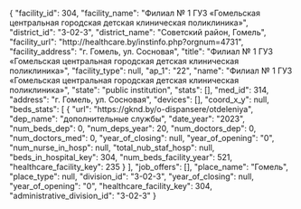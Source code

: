 {
    "facility_id": 304,
    "facility_name": "Филиал № 1 ГУЗ «Гомельская центральная городская детская клиническая поликлиника»",
    "district_id": "3-02-3",
    "district_name": "Советский район, Гомель",
    "facility_url": "http:\/\/healthcare.by\/instinfo.php?orgnum=4731",
    "facility_address": "г. Гомель, ул. Сосновая",
    "title": "Филиал № 1 ГУЗ «Гомельская центральная городская детская клиническая поликлиника»",
    "facility_type": null,
    "ap_1": "22",
    "name": "Филиал № 1 ГУЗ «Гомельская центральная городская детская клиническая поликлиника»",
    "state": "public institution",
    "stats": [],
    "med_id": 314,
    "address": "г. Гомель, ул. Сосновая",
    "devices": [],
    "coord_x_y": null,
    "beds_stats": [
        {
            "url": "https:\/\/gknd.by\/o-dispansere\/otdeleniya",
            "dep_name": "дополнительные службы",
            "date_year": "2023",
            "num_beds_dep": 0,
            "num_deps_year": 20,
            "num_doctors_dep": 0,
            "num_doctors_med": 0,
            "year_of_closing": null,
            "year_of_opening": "0",
            "num_nurse_in_hosp": null,
            "total_nub_staf_hosp": null,
            "beds_in_hospital_key": 304,
            "num_beds_facility_year": 521,
            "healthcare_facility_key": 235
        }
    ],
    "job_offers": [],
    "place_name": "Гомель",
    "place_type": null,
    "division_id": "3-02-3",
    "year_of_closing": null,
    "year_of_opening": "0",
    "healthcare_facility_key": 304,
    "administrative_division_id": "3-02-3"
}